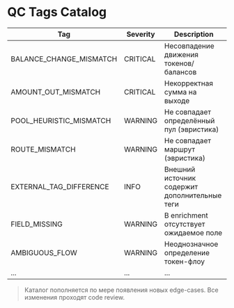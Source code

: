 # QC Tags Catalog

| Tag                        | Severity   | Description                                      |
|----------------------------|------------|--------------------------------------------------|
| BALANCE_CHANGE_MISMATCH    | CRITICAL   | Несовпадение движения токенов/балансов           |
| AMOUNT_OUT_MISMATCH        | CRITICAL   | Некорректная сумма на выходе                     |
| POOL_HEURISTIC_MISMATCH    | WARNING    | Не совпадает определённый пул (эвристика)        |
| ROUTE_MISMATCH             | WARNING    | Не совпадает маршрут (эвристика)                 |
| EXTERNAL_TAG_DIFFERENCE    | INFO       | Внешний источник содержит дополнительные теги    |
| FIELD_MISSING              | WARNING    | В enrichment отсутствует ожидаемое поле           |
| AMBIGUOUS_FLOW             | WARNING    | Неоднозначное определение токен-флоу             |
| ...                        | ...        | ...                                              |

> Каталог пополняется по мере появления новых edge-cases. Все изменения проходят code review. 